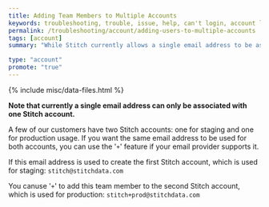 ```yaml
---
title: Adding Team Members to Multiple Accounts
keywords: troubleshooting, trouble, issue, help, can't login, account lockout, password reset, can't sign in
permalink: /troubleshooting/account/adding-users-to-multiple-accounts
tags: [account]
summary: "While Stitch currently allows a single email address to be associated with one account, there is a simple workaround."

type: "account"
promote: "true"
---
```

{% include misc/data-files.html %}

**Note that currently a single email address can only be associated with one Stitch account.**

A few of our customers have two Stitch accounts: one for staging and one for production usage. If you want the same email address to be used for both accounts, you can use the '`+`' feature if your email provider supports it.

If this email address is used to create the first Stitch account, which is used for staging: `stitch@stitchdata.com`

You canuse '`+`' to add this team member to the second Stitch account, which is used for production: `stitch+prod@stitchdata.com`